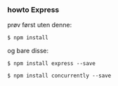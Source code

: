 ### howto Express

prøv først uten denne:
```
$ npm install
```
og bare disse:
```
$ npm install express --save
```
```
$ npm install concurrently --save
```
